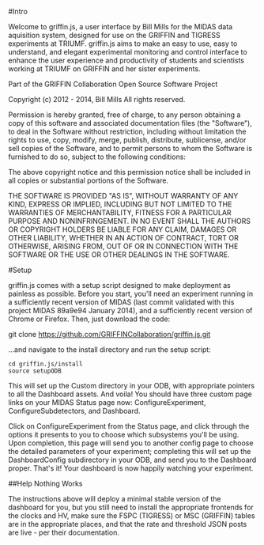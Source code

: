 #Intro

Welcome to griffin.js, a user interface by Bill Mills for the MIDAS data aquisition system, designed for use on the GRIFFIN and TIGRESS experiments at TRIUMF.  griffin.js aims to make an easy to use, easy to understand, and elegant experimental monitoring and control interface to enhance the user experience and productivity of students and scientists working at TRIUMF on GRIFFIN and her sister experiments. 

Part of the GRIFFIN Collaboration Open Source Software Project

Copyright (c) 2012 - 2014, Bill Mills
All rights reserved.

Permission is hereby granted, free of charge, to any person obtaining a copy
of this software and associated documentation files (the "Software"), to deal
in the Software without restriction, including without limitation the rights
to use, copy, modify, merge, publish, distribute, sublicense, and/or sell
copies of the Software, and to permit persons to whom the Software is
furnished to do so, subject to the following conditions:

The above copyright notice and this permission notice shall be included in
all copies or substantial portions of the Software.

THE SOFTWARE IS PROVIDED "AS IS", WITHOUT WARRANTY OF ANY KIND, EXPRESS OR
IMPLIED, INCLUDING BUT NOT LIMITED TO THE WARRANTIES OF MERCHANTABILITY,
FITNESS FOR A PARTICULAR PURPOSE AND NONINFRINGEMENT. IN NO EVENT SHALL THE
AUTHORS OR COPYRIGHT HOLDERS BE LIABLE FOR ANY CLAIM, DAMAGES OR OTHER
LIABILITY, WHETHER IN AN ACTION OF CONTRACT, TORT OR OTHERWISE, ARISING FROM,
OUT OF OR IN CONNECTION WITH THE SOFTWARE OR THE USE OR OTHER DEALINGS IN
THE SOFTWARE.

#Setup

griffin.js comes with a setup script designed to make deployment as painless as possible.  Before you start, you'll need an experiment running in a sufficiently recent version of MIDAS (last commit validated with this project MIDAS 89a9e94 January 2014), and a sufficiently recent version of Chrome or Firefox.   Then, just download the code:

git clone https://github.com/GRIFFINCollaboration/griffin.js.git

...and navigate to the install directory and run the setup script:

    cd griffin.js/install
    source setupODB

This will set up the Custom directory in your ODB, with appropriate pointers to all the Dashboard assets.  And voila!  You should have three custom page links on your MIDAS Status page now: ConfigureExperiment, ConfigureSubdetectors, and Dashboard.  

Click on ConfigureExperiment from the Status page, and click through the options it presents to you to choose which subsystems you'll be using.  Upon completion, this page will send you to another config page to choose the detailed parameters of your experiment; completing this will set up the DashboardConfig subdirectory in your ODB, and send you to the Dashboard proper.  That's it!  Your dashboard is now happily watching your experiment.

##Help Nothing Works

The instructions above will deploy a minimal stable version of the dashboard for you, but you still need to install the appropriate frontends for the clocks and HV, make sure the FSPC (TIGRESS) or MSC (GRIFFIN) tables are in the appropriate places, and that the rate and threshold JSON posts are live - per their documentation.
